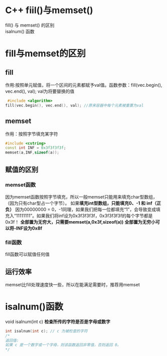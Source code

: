 # C++ fiil()与memset()


fill() 与 memset() 的区别<br>
isalnum() 函数
<!--more-->

# fill与memset的区别
## fill
作用:按照单元赋值，将一个区间的元素都赋予val值。函数参数：fill(vec.begin(), vec.end(), val); val为将要替换的值
```c++
 #include <algorithm>
fill(vec.begin(), vec.end(), val); //原来容器中每个元素被重置为val
```
## memset
作用：按照字节填充某字符
```c++
#include <cstring>
const int INF = 0x3f3f3f3f;
memset(a,INF,sizeof(a));
```

## 赋值的区别
### memset函数
因为memset函数按照字节填充，所以一般memset只能用来填充char型数组，（因为只有char型占一个字节）。
如果**填充int型数组，只能填充0、-1 和 inf（正负）**
因为00000000 = 0，-1同理，如果我们把每一位都填充“1”，会导致变成填充入“11111111”。如果我们将inf设为0x3f3f3f3f，0x3f3f3f3f的每个字节都是0x3f！
**全部置为无穷大，只需要memset(a,0x3f,sizeof(a))**
**全部置为无穷小可以将-INF设为0x8f**

### fill函数
fill函数可以赋值任何值

## 运行效率
memset比fill处理速度快一些，所以在能满足需要时，推荐用memset

# isalnum()函数
void isalnum(int c) **检查所传的字符是否是字母或数字**
```c++
int isalnum(int c); // c 为被检查的字符
/*
返回值:
如果 c 是一个数字或一个字母，则该函数返回非零值，否则返回 0。
*/
```
